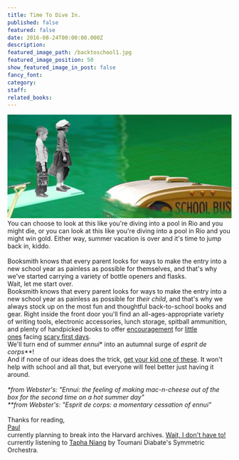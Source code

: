 ```yaml
---
title: Time To Dive In.
published: false
featured: false
date: 2016-08-24T00:00:00.000Z
description:
featured_image_path: /backtoschool1.jpg
featured_image_position: 50
show_featured_image_in_post: false
fancy_font:
category:
staff:
related_books:
---
```



![](/uploads/versions/backtoschool1---x----510-236x---.jpg)You can choose to look at this like you're diving into a pool in Rio and you might die, or you can look at this like you're diving into a pool in Rio and you might win gold. Either way, summer vacation is over and it's time to jump back in, kiddo.&nbsp;
<br>
<br>Booksmith knows that every parent looks for ways to make the entry into a new school year as painless as possible for themselves, and that's why we've started carrying a variety of bottle openers and flasks.
<br>Wait, let me start over.
<br>Booksmith knows that every parent looks for ways to make the entry into a new school year as painless as possible for&nbsp;*their child*, and that's why we always stock up on the most fun and thoughtful back-to-school books and gear. Right inside the front door you'll find an all-ages-appropriate variety of writing tools, electronic accessories, lunch storage, spitball ammunition, and plenty of handpicked books to offer&nbsp;[encouragement](http://www.brooklinebooksmith-shop.com/book/9780385384711)&nbsp;for&nbsp;[little ones](http://www.brooklinebooksmith-shop.com/book/9781442422483)&nbsp;facing [scary first days](http://www.brooklinebooksmith-shop.com/book/9780553509441).
<br>We'll turn end of summer&nbsp;*ennui*\* into an autumnal surge of&nbsp;*esprit de corps*\*\*!
<br>And if none of our ideas does the trick,&nbsp;[get your kid one of these](http://www.thisiscolossal.com/2016/08/slow-dance-picture-frame-illusion/). It won't help with school and all that, but everyone will feel better just having it around.
<br>
<br>*\*from Webster's: "Ennui: the feeling of making mac-n-cheese out of the box for the second time on a hot summer day"
<br>\*\*from Webster's: "Esprit de corps: a momentary cessation of ennui"&nbsp;*
<br>
<br>Thanks for reading,
<br>[Paul](http://www.ptpainter.com/)
<br>currently planning to break into the Harvard archives.&nbsp;[Wait, I don't have to!](http://www.curbed.com/2016/8/16/12501222/bauhaus-harvard-collection-works)
<br>currently listening to&nbsp;[Tapha Niang](https://www.youtube.com/watch?v=llr2_E0dFRE)&nbsp;by Toumani Diabate's Symmetric Orchestra.